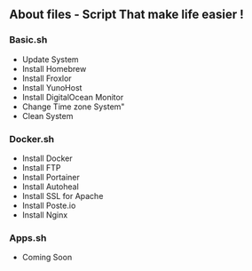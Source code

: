 ## About files - Script That make life easier !

### Basic.sh

- Update System
- Install Homebrew
- Install Froxlor
- Install YunoHost
- Install DigitalOcean Monitor
- Change Time zone System"
- Clean System

### Docker.sh

- Install Docker
- Install FTP
- Install Portainer
- Install Autoheal
- Install SSL for Apache
- Install Poste.io
- Install Nginx

### Apps.sh

- Coming Soon


